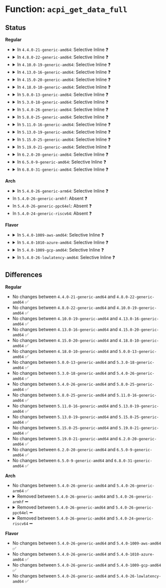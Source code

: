 # Function: <code>acpi_get_data_full</code>

## Status
<b>Regular</b>
<ul>
<li>
<details>
<summary>In <code>4.4.0-21-generic-amd64</code>: Selective Inline ❓</summary>

```c
acpi_status acpi_get_data_full(acpi_handle obj_handle, acpi_object_handler handler, void * * data, void (*)(void *) callback)
```

```json
{
  "name": "acpi_get_data_full",
  "collision_type": "Unique Global",
  "inline_type": "Selective",
  "funcs": [
    {
      "addr": 18446744071583694210,
      "name": "acpi_get_data_full",
      "external": true,
      "loc": "drivers/acpi/acpica/nsxfeval.c:939",
      "file": "drivers/acpi/acpica/nsxfeval.c",
      "inline": "not declared, inlined",
      "caller_inline": [],
      "caller_func": [
        "drivers/acpi/scan.c:acpi_bus_get_device",
        "drivers/acpi/scan.c:acpi_bus_get_acpi_device",
        "drivers/acpi/acpica/nsxfeval.c:acpi_get_data"
      ]
    }
  ],
  "symbols": [
    {
      "addr": 18446744071583694210,
      "name": "acpi_get_data_full",
      "section": ".text",
      "bind": "STB_GLOBAL",
      "size": 144
    }
  ]
}
```
</details>
</li>
<li>
<details>
<summary>In <code>4.8.0-22-generic-amd64</code>: Selective Inline ❓</summary>

```c
acpi_status acpi_get_data_full(acpi_handle obj_handle, acpi_object_handler handler, void * * data, void (*)(void *) callback)
```

```json
{
  "name": "acpi_get_data_full",
  "collision_type": "Unique Global",
  "inline_type": "Selective",
  "funcs": [
    {
      "addr": 18446744071584018626,
      "name": "acpi_get_data_full",
      "external": true,
      "loc": "drivers/acpi/acpica/nsxfeval.c:938",
      "file": "drivers/acpi/acpica/nsxfeval.c",
      "inline": "not declared, inlined",
      "caller_inline": [],
      "caller_func": [
        "drivers/acpi/scan.c:acpi_bus_get_acpi_device",
        "drivers/acpi/scan.c:acpi_bus_get_device",
        "drivers/acpi/acpica/nsxfeval.c:acpi_get_data"
      ]
    }
  ],
  "symbols": [
    {
      "addr": 18446744071584018626,
      "name": "acpi_get_data_full",
      "section": ".text",
      "bind": "STB_GLOBAL",
      "size": 149
    }
  ]
}
```
</details>
</li>
<li>
<details>
<summary>In <code>4.10.0-19-generic-amd64</code>: Selective Inline ❓</summary>

```c
acpi_status acpi_get_data_full(acpi_handle obj_handle, acpi_object_handler handler, void * * data, void (*)(void *) callback)
```

```json
{
  "name": "acpi_get_data_full",
  "collision_type": "Unique Global",
  "inline_type": "Selective",
  "funcs": [
    {
      "addr": 18446744071584160594,
      "name": "acpi_get_data_full",
      "external": true,
      "loc": "drivers/acpi/acpica/nsxfeval.c:938",
      "file": "drivers/acpi/acpica/nsxfeval.c",
      "inline": "not declared, inlined",
      "caller_inline": [],
      "caller_func": [
        "drivers/acpi/scan.c:acpi_bus_get_acpi_device",
        "drivers/acpi/scan.c:acpi_bus_get_device",
        "drivers/acpi/acpica/nsxfeval.c:acpi_get_data"
      ]
    }
  ],
  "symbols": [
    {
      "addr": 18446744071584160594,
      "name": "acpi_get_data_full",
      "section": ".text",
      "bind": "STB_GLOBAL",
      "size": 149
    }
  ]
}
```
</details>
</li>
<li>
<details>
<summary>In <code>4.13.0-16-generic-amd64</code>: Selective Inline ❓</summary>

```c
acpi_status acpi_get_data_full(acpi_handle obj_handle, acpi_object_handler handler, void * * data, void (*)(void *) callback)
```

```json
{
  "name": "acpi_get_data_full",
  "collision_type": "Unique Global",
  "inline_type": "Selective",
  "funcs": [
    {
      "addr": 18446744071584228007,
      "name": "acpi_get_data_full",
      "external": true,
      "loc": "drivers/acpi/acpica/nsxfeval.c:961",
      "file": "drivers/acpi/acpica/nsxfeval.c",
      "inline": "not declared, inlined",
      "caller_inline": [],
      "caller_func": [
        "drivers/acpi/scan.c:acpi_bus_get_acpi_device",
        "drivers/acpi/acpica/nsxfeval.c:acpi_get_data"
      ]
    }
  ],
  "symbols": [
    {
      "addr": 18446744071584228007,
      "name": "acpi_get_data_full",
      "section": ".text",
      "bind": "STB_GLOBAL",
      "size": 149
    }
  ]
}
```
</details>
</li>
<li>
<details>
<summary>In <code>4.15.0-20-generic-amd64</code>: Selective Inline ❓</summary>

```c
acpi_status acpi_get_data_full(acpi_handle obj_handle, acpi_object_handler handler, void * * data, void (*)(void *) callback)
```

```json
{
  "name": "acpi_get_data_full",
  "collision_type": "Unique Global",
  "inline_type": "Selective",
  "funcs": [
    {
      "addr": 18446744071584573978,
      "name": "acpi_get_data_full",
      "external": true,
      "loc": "drivers/acpi/acpica/nsxfeval.c:961",
      "file": "drivers/acpi/acpica/nsxfeval.c",
      "inline": "not declared, inlined",
      "caller_inline": [],
      "caller_func": [
        "drivers/acpi/acpica/nsxfeval.c:acpi_get_data"
      ]
    }
  ],
  "symbols": [
    {
      "addr": 18446744071584573978,
      "name": "acpi_get_data_full",
      "section": ".text",
      "bind": "STB_GLOBAL",
      "size": 151
    }
  ]
}
```
</details>
</li>
<li>
<details>
<summary>In <code>4.18.0-10-generic-amd64</code>: Selective Inline ❓</summary>

```c
acpi_status acpi_get_data_full(acpi_handle obj_handle, acpi_object_handler handler, void * * data, void (*)(void *) callback)
```

```json
{
  "name": "acpi_get_data_full",
  "collision_type": "Unique Global",
  "inline_type": "Selective",
  "funcs": [
    {
      "addr": 18446744071584799128,
      "name": "acpi_get_data_full",
      "external": true,
      "loc": "drivers/acpi/acpica/nsxfeval.c:926",
      "file": "drivers/acpi/acpica/nsxfeval.c",
      "inline": "not declared, inlined",
      "caller_inline": [],
      "caller_func": [
        "drivers/acpi/acpica/nsxfeval.c:acpi_get_data"
      ]
    }
  ],
  "symbols": [
    {
      "addr": 18446744071584799128,
      "name": "acpi_get_data_full",
      "section": ".text",
      "bind": "STB_GLOBAL",
      "size": 151
    }
  ]
}
```
</details>
</li>
<li>
<details>
<summary>In <code>5.0.0-13-generic-amd64</code>: Selective Inline ❓</summary>

```c
acpi_status acpi_get_data_full(acpi_handle obj_handle, acpi_object_handler handler, void * * data, void (*)(void *) callback)
```

```json
{
  "name": "acpi_get_data_full",
  "collision_type": "Unique Global",
  "inline_type": "Selective",
  "funcs": [
    {
      "addr": 18446744071584901519,
      "name": "acpi_get_data_full",
      "external": true,
      "loc": "drivers/acpi/acpica/nsxfeval.c:926",
      "file": "drivers/acpi/acpica/nsxfeval.c",
      "inline": "not declared, inlined",
      "caller_inline": [],
      "caller_func": [
        "drivers/acpi/acpica/nsxfeval.c:acpi_get_data"
      ]
    }
  ],
  "symbols": [
    {
      "addr": 18446744071584901519,
      "name": "acpi_get_data_full",
      "section": ".text",
      "bind": "STB_GLOBAL",
      "size": 151
    }
  ]
}
```
</details>
</li>
<li>
<details>
<summary>In <code>5.3.0-18-generic-amd64</code>: Selective Inline ❓</summary>

```c
acpi_status acpi_get_data_full(acpi_handle obj_handle, acpi_object_handler handler, void * * data, void (*)(void *) callback)
```

```json
{
  "name": "acpi_get_data_full",
  "collision_type": "Unique Global",
  "inline_type": "Selective",
  "funcs": [
    {
      "addr": 18446744071585104554,
      "name": "acpi_get_data_full",
      "external": true,
      "loc": "drivers/acpi/acpica/nsxfeval.c:926",
      "file": "drivers/acpi/acpica/nsxfeval.c",
      "inline": "not declared, inlined",
      "caller_inline": [],
      "caller_func": [
        "drivers/acpi/acpica/nsxfeval.c:acpi_get_data"
      ]
    }
  ],
  "symbols": [
    {
      "addr": 18446744071585104554,
      "name": "acpi_get_data_full",
      "section": ".text",
      "bind": "STB_GLOBAL",
      "size": 153
    }
  ]
}
```
</details>
</li>
<li>
<details>
<summary>In <code>5.4.0-26-generic-amd64</code>: Selective Inline ❓</summary>

```c
acpi_status acpi_get_data_full(acpi_handle obj_handle, acpi_object_handler handler, void * * data, void (*)(void *) callback)
```

```json
{
  "name": "acpi_get_data_full",
  "collision_type": "Unique Global",
  "inline_type": "Selective",
  "funcs": [
    {
      "addr": 18446744071585240912,
      "name": "acpi_get_data_full",
      "external": true,
      "loc": "drivers/acpi/acpica/nsxfeval.c:926",
      "file": "drivers/acpi/acpica/nsxfeval.c",
      "inline": "not declared, inlined",
      "caller_inline": [],
      "caller_func": [
        "drivers/acpi/acpica/nsxfeval.c:acpi_get_data"
      ]
    }
  ],
  "symbols": [
    {
      "addr": 18446744071585240912,
      "name": "acpi_get_data_full",
      "section": ".text",
      "bind": "STB_GLOBAL",
      "size": 153
    }
  ]
}
```
</details>
</li>
<li>
<details>
<summary>In <code>5.8.0-25-generic-amd64</code>: Selective Inline ❓</summary>

```c
acpi_status acpi_get_data_full(acpi_handle obj_handle, acpi_object_handler handler, void * * data, void (*)(void *) callback)
```

```json
{
  "name": "acpi_get_data_full",
  "collision_type": "Unique Global",
  "inline_type": "Selective",
  "funcs": [
    {
      "addr": 18446744071585946774,
      "name": "acpi_get_data_full",
      "external": true,
      "loc": "drivers/acpi/acpica/nsxfeval.c:926",
      "file": "drivers/acpi/acpica/nsxfeval.c",
      "inline": "not declared, inlined",
      "caller_inline": [],
      "caller_func": [
        "drivers/acpi/scan.c:acpi_bus_get_acpi_device",
        "drivers/acpi/acpica/nsxfeval.c:acpi_get_data"
      ]
    }
  ],
  "symbols": [
    {
      "addr": 18446744071585946774,
      "name": "acpi_get_data_full",
      "section": ".text",
      "bind": "STB_GLOBAL",
      "size": 153
    }
  ]
}
```
</details>
</li>
<li>
<details>
<summary>In <code>5.11.0-16-generic-amd64</code>: Selective Inline ❓</summary>

```c
acpi_status acpi_get_data_full(acpi_handle obj_handle, acpi_object_handler handler, void * * data, void (*)(void *) callback)
```

```json
{
  "name": "acpi_get_data_full",
  "collision_type": "Unique Global",
  "inline_type": "Selective",
  "funcs": [
    {
      "addr": 18446744071586069705,
      "name": "acpi_get_data_full",
      "external": true,
      "loc": "drivers/acpi/acpica/nsxfeval.c:926",
      "file": "drivers/acpi/acpica/nsxfeval.c",
      "inline": "not declared, inlined",
      "caller_inline": [],
      "caller_func": [
        "drivers/acpi/scan.c:acpi_bus_get_acpi_device",
        "drivers/acpi/acpica/nsxfeval.c:acpi_get_data"
      ]
    }
  ],
  "symbols": [
    {
      "addr": 18446744071586069705,
      "name": "acpi_get_data_full",
      "section": ".text",
      "bind": "STB_GLOBAL",
      "size": 153
    }
  ]
}
```
</details>
</li>
<li>
<details>
<summary>In <code>5.13.0-19-generic-amd64</code>: Selective Inline ❓</summary>

```c
acpi_status acpi_get_data_full(acpi_handle obj_handle, acpi_object_handler handler, void * * data, void (*)(void *) callback)
```

```json
{
  "name": "acpi_get_data_full",
  "collision_type": "Unique Global",
  "inline_type": "Selective",
  "funcs": [
    {
      "addr": 18446744071585946523,
      "name": "acpi_get_data_full",
      "external": true,
      "loc": "drivers/acpi/acpica/nsxfeval.c:926",
      "file": "drivers/acpi/acpica/nsxfeval.c",
      "inline": "not declared, inlined",
      "caller_inline": [],
      "caller_func": [
        "drivers/acpi/scan.c:acpi_bus_get_acpi_device",
        "drivers/acpi/acpica/nsxfeval.c:acpi_get_data"
      ]
    }
  ],
  "symbols": [
    {
      "addr": 18446744071585946523,
      "name": "acpi_get_data_full",
      "section": ".text",
      "bind": "STB_GLOBAL",
      "size": 153
    }
  ]
}
```
</details>
</li>
<li>
<details>
<summary>In <code>5.15.0-25-generic-amd64</code>: Selective Inline ❓</summary>

```c
acpi_status acpi_get_data_full(acpi_handle obj_handle, acpi_object_handler handler, void * * data, void (*)(void *) callback)
```

```json
{
  "name": "acpi_get_data_full",
  "collision_type": "Unique Global",
  "inline_type": "Selective",
  "funcs": [
    {
      "addr": 18446744071586434816,
      "name": "acpi_get_data_full",
      "external": true,
      "loc": "drivers/acpi/acpica/nsxfeval.c:926",
      "file": "drivers/acpi/acpica/nsxfeval.c",
      "inline": "not declared, inlined",
      "caller_inline": [],
      "caller_func": [
        "drivers/acpi/acpica/nsxfeval.c:acpi_get_data"
      ]
    }
  ],
  "symbols": [
    {
      "addr": 18446744071586434816,
      "name": "acpi_get_data_full",
      "section": ".text",
      "bind": "STB_GLOBAL",
      "size": 153
    }
  ]
}
```
</details>
</li>
<li>
<details>
<summary>In <code>5.19.0-21-generic-amd64</code>: Selective Inline ❓</summary>

```c
acpi_status acpi_get_data_full(acpi_handle obj_handle, acpi_object_handler handler, void * * data, void (*)(void *) callback)
```

```json
{
  "name": "acpi_get_data_full",
  "collision_type": "Unique Global",
  "inline_type": "Selective",
  "funcs": [
    {
      "addr": 18446744071587686018,
      "name": "acpi_get_data_full",
      "external": true,
      "loc": "drivers/acpi/acpica/nsxfeval.c:926",
      "file": "drivers/acpi/acpica/nsxfeval.c",
      "inline": "not declared, inlined",
      "caller_inline": [],
      "caller_func": [
        "drivers/acpi/acpica/nsxfeval.c:acpi_get_data"
      ]
    }
  ],
  "symbols": [
    {
      "addr": 18446744071587686018,
      "name": "acpi_get_data_full",
      "section": ".text",
      "bind": "STB_GLOBAL",
      "size": 162
    }
  ]
}
```
</details>
</li>
<li>
<details>
<summary>In <code>6.2.0-20-generic-amd64</code>: Selective Inline ❓</summary>

```c
acpi_status acpi_get_data_full(acpi_handle obj_handle, acpi_object_handler handler, void * * data, void (*)(void *) callback)
```

```json
{
  "name": "acpi_get_data_full",
  "collision_type": "Unique Global",
  "inline_type": "Selective",
  "funcs": [
    {
      "addr": 18446744071588997029,
      "name": "acpi_get_data_full",
      "external": true,
      "loc": "drivers/acpi/acpica/nsxfeval.c:926",
      "file": "drivers/acpi/acpica/nsxfeval.c",
      "inline": "not declared, inlined",
      "caller_inline": [
        "drivers/acpi/acpica/nsxfeval.c:acpi_get_data",
        "drivers/acpi/acpica/nsxfeval.c:acpi_get_data"
      ],
      "caller_func": []
    }
  ],
  "symbols": [
    {
      "addr": 18446744071588995024,
      "name": "acpi_get_data_full",
      "section": ".text",
      "bind": "STB_GLOBAL",
      "size": 218
    }
  ]
}
```
</details>
</li>
<li>
<details>
<summary>In <code>6.5.0-9-generic-amd64</code>: Selective Inline ❓</summary>

```c
acpi_status acpi_get_data_full(acpi_handle obj_handle, acpi_object_handler handler, void * * data, void (*)(void *) callback)
```

```json
{
  "name": "acpi_get_data_full",
  "collision_type": "Unique Global",
  "inline_type": "Selective",
  "funcs": [
    {
      "addr": 18446744071589287525,
      "name": "acpi_get_data_full",
      "external": true,
      "loc": "drivers/acpi/acpica/nsxfeval.c:926",
      "file": "drivers/acpi/acpica/nsxfeval.c",
      "inline": "not declared, inlined",
      "caller_inline": [
        "drivers/acpi/acpica/nsxfeval.c:acpi_get_data",
        "drivers/acpi/acpica/nsxfeval.c:acpi_get_data"
      ],
      "caller_func": []
    }
  ],
  "symbols": [
    {
      "addr": 18446744071589285520,
      "name": "acpi_get_data_full",
      "section": ".text",
      "bind": "STB_GLOBAL",
      "size": 218
    }
  ]
}
```
</details>
</li>
<li>
<details>
<summary>In <code>6.8.0-31-generic-amd64</code>: Selective Inline ❓</summary>

```c
acpi_status acpi_get_data_full(acpi_handle obj_handle, acpi_object_handler handler, void * * data, void (*)(void *) callback)
```

```json
{
  "name": "acpi_get_data_full",
  "collision_type": "Unique Global",
  "inline_type": "Selective",
  "funcs": [
    {
      "addr": 18446744071589592485,
      "name": "acpi_get_data_full",
      "external": true,
      "loc": "drivers/acpi/acpica/nsxfeval.c:926",
      "file": "drivers/acpi/acpica/nsxfeval.c",
      "inline": "not declared, inlined",
      "caller_inline": [
        "drivers/acpi/acpica/nsxfeval.c:acpi_get_data",
        "drivers/acpi/acpica/nsxfeval.c:acpi_get_data"
      ],
      "caller_func": [
        "drivers/acpi/mipi-disco-img.c:acpi_mipi_scan_crs_csi2",
        "drivers/acpi/mipi-disco-img.c:extract_crs_csi2_conn_info",
        "drivers/acpi/property.c:acpi_parse_string_ref"
      ]
    }
  ],
  "symbols": [
    {
      "addr": 18446744071589592240,
      "name": "acpi_get_data_full",
      "section": ".text",
      "bind": "STB_GLOBAL",
      "size": 218
    }
  ]
}
```
</details>
</li>
</ul>
<b>Arch</b>
<ul>
<li>
<details>
<summary>In <code>5.4.0-26-generic-arm64</code>: Selective Inline ❓</summary>

```c
acpi_status acpi_get_data_full(acpi_handle obj_handle, acpi_object_handler handler, void * * data, void (*)(void *) callback)
```

```json
{
  "name": "acpi_get_data_full",
  "collision_type": "Unique Global",
  "inline_type": "Selective",
  "funcs": [
    {
      "addr": 18446603336497566036,
      "name": "acpi_get_data_full",
      "external": true,
      "loc": "drivers/acpi/acpica/nsxfeval.c:926",
      "file": "drivers/acpi/acpica/nsxfeval.c",
      "inline": "not declared, inlined",
      "caller_inline": [],
      "caller_func": [
        "drivers/acpi/scan.c:acpi_bus_get_acpi_device",
        "drivers/acpi/acpica/nsxfeval.c:acpi_get_data"
      ]
    }
  ],
  "symbols": [
    {
      "addr": 18446603336497566036,
      "name": "acpi_get_data_full",
      "section": ".text",
      "bind": "STB_GLOBAL",
      "size": 172
    }
  ]
}
```
</details>
</li>
<li>
In <code>5.4.0-26-generic-armhf</code>: Absent ❓
</li>
<li>
In <code>5.4.0-26-generic-ppc64el</code>: Absent ❓
</li>
<li>
In <code>5.4.0-24-generic-riscv64</code>: Absent ❓
</li>
</ul>
<b>Flavor</b>
<ul>
<li>
<details>
<summary>In <code>5.4.0-1009-aws-amd64</code>: Selective Inline ❓</summary>

```c
acpi_status acpi_get_data_full(acpi_handle obj_handle, acpi_object_handler handler, void * * data, void (*)(void *) callback)
```

```json
{
  "name": "acpi_get_data_full",
  "collision_type": "Unique Global",
  "inline_type": "Selective",
  "funcs": [
    {
      "addr": 18446744071585097914,
      "name": "acpi_get_data_full",
      "external": true,
      "loc": "drivers/acpi/acpica/nsxfeval.c:926",
      "file": "drivers/acpi/acpica/nsxfeval.c",
      "inline": "not declared, inlined",
      "caller_inline": [],
      "caller_func": [
        "drivers/acpi/scan.c:acpi_bus_get_acpi_device",
        "drivers/acpi/acpica/nsxfeval.c:acpi_get_data"
      ]
    }
  ],
  "symbols": [
    {
      "addr": 18446744071585097914,
      "name": "acpi_get_data_full",
      "section": ".text",
      "bind": "STB_GLOBAL",
      "size": 153
    }
  ]
}
```
</details>
</li>
<li>
<details>
<summary>In <code>5.4.0-1010-azure-amd64</code>: Selective Inline ❓</summary>

```c
acpi_status acpi_get_data_full(acpi_handle obj_handle, acpi_object_handler handler, void * * data, void (*)(void *) callback)
```

```json
{
  "name": "acpi_get_data_full",
  "collision_type": "Unique Global",
  "inline_type": "Selective",
  "funcs": [
    {
      "addr": 18446744071585013263,
      "name": "acpi_get_data_full",
      "external": true,
      "loc": "drivers/acpi/acpica/nsxfeval.c:926",
      "file": "drivers/acpi/acpica/nsxfeval.c",
      "inline": "not declared, inlined",
      "caller_inline": [],
      "caller_func": [
        "drivers/acpi/scan.c:acpi_bus_get_acpi_device",
        "drivers/acpi/acpica/nsxfeval.c:acpi_get_data"
      ]
    }
  ],
  "symbols": [
    {
      "addr": 18446744071585013263,
      "name": "acpi_get_data_full",
      "section": ".text",
      "bind": "STB_GLOBAL",
      "size": 153
    }
  ]
}
```
</details>
</li>
<li>
<details>
<summary>In <code>5.4.0-1009-gcp-amd64</code>: Selective Inline ❓</summary>

```c
acpi_status acpi_get_data_full(acpi_handle obj_handle, acpi_object_handler handler, void * * data, void (*)(void *) callback)
```

```json
{
  "name": "acpi_get_data_full",
  "collision_type": "Unique Global",
  "inline_type": "Selective",
  "funcs": [
    {
      "addr": 18446744071585192496,
      "name": "acpi_get_data_full",
      "external": true,
      "loc": "drivers/acpi/acpica/nsxfeval.c:926",
      "file": "drivers/acpi/acpica/nsxfeval.c",
      "inline": "not declared, inlined",
      "caller_inline": [],
      "caller_func": [
        "drivers/acpi/acpica/nsxfeval.c:acpi_get_data"
      ]
    }
  ],
  "symbols": [
    {
      "addr": 18446744071585192496,
      "name": "acpi_get_data_full",
      "section": ".text",
      "bind": "STB_GLOBAL",
      "size": 153
    }
  ]
}
```
</details>
</li>
<li>
<details>
<summary>In <code>5.4.0-26-lowlatency-amd64</code>: Selective Inline ❓</summary>

```c
acpi_status acpi_get_data_full(acpi_handle obj_handle, acpi_object_handler handler, void * * data, void (*)(void *) callback)
```

```json
{
  "name": "acpi_get_data_full",
  "collision_type": "Unique Global",
  "inline_type": "Selective",
  "funcs": [
    {
      "addr": 18446744071585298656,
      "name": "acpi_get_data_full",
      "external": true,
      "loc": "drivers/acpi/acpica/nsxfeval.c:926",
      "file": "drivers/acpi/acpica/nsxfeval.c",
      "inline": "not declared, inlined",
      "caller_inline": [],
      "caller_func": [
        "drivers/acpi/acpica/nsxfeval.c:acpi_get_data"
      ]
    }
  ],
  "symbols": [
    {
      "addr": 18446744071585298656,
      "name": "acpi_get_data_full",
      "section": ".text",
      "bind": "STB_GLOBAL",
      "size": 153
    }
  ]
}
```
</details>
</li>
</ul>

## Differences
<b>Regular</b>
<ul>
<li>
No changes between <code>4.4.0-21-generic-amd64</code> and <code>4.8.0-22-generic-amd64</code> ✅
</li>
<li>
No changes between <code>4.8.0-22-generic-amd64</code> and <code>4.10.0-19-generic-amd64</code> ✅
</li>
<li>
No changes between <code>4.10.0-19-generic-amd64</code> and <code>4.13.0-16-generic-amd64</code> ✅
</li>
<li>
No changes between <code>4.13.0-16-generic-amd64</code> and <code>4.15.0-20-generic-amd64</code> ✅
</li>
<li>
No changes between <code>4.15.0-20-generic-amd64</code> and <code>4.18.0-10-generic-amd64</code> ✅
</li>
<li>
No changes between <code>4.18.0-10-generic-amd64</code> and <code>5.0.0-13-generic-amd64</code> ✅
</li>
<li>
No changes between <code>5.0.0-13-generic-amd64</code> and <code>5.3.0-18-generic-amd64</code> ✅
</li>
<li>
No changes between <code>5.3.0-18-generic-amd64</code> and <code>5.4.0-26-generic-amd64</code> ✅
</li>
<li>
No changes between <code>5.4.0-26-generic-amd64</code> and <code>5.8.0-25-generic-amd64</code> ✅
</li>
<li>
No changes between <code>5.8.0-25-generic-amd64</code> and <code>5.11.0-16-generic-amd64</code> ✅
</li>
<li>
No changes between <code>5.11.0-16-generic-amd64</code> and <code>5.13.0-19-generic-amd64</code> ✅
</li>
<li>
No changes between <code>5.13.0-19-generic-amd64</code> and <code>5.15.0-25-generic-amd64</code> ✅
</li>
<li>
No changes between <code>5.15.0-25-generic-amd64</code> and <code>5.19.0-21-generic-amd64</code> ✅
</li>
<li>
No changes between <code>5.19.0-21-generic-amd64</code> and <code>6.2.0-20-generic-amd64</code> ✅
</li>
<li>
No changes between <code>6.2.0-20-generic-amd64</code> and <code>6.5.0-9-generic-amd64</code> ✅
</li>
<li>
No changes between <code>6.5.0-9-generic-amd64</code> and <code>6.8.0-31-generic-amd64</code> ✅
</li>
</ul>
<b>Arch</b>
<ul>
<li>
No changes between <code>5.4.0-26-generic-amd64</code> and <code>5.4.0-26-generic-arm64</code> ✅
</li>
<li>
<details>
<summary>Removed between <code>5.4.0-26-generic-amd64</code> and <code>5.4.0-26-generic-armhf</code> ➖</summary>

```c
acpi_status acpi_get_data_full(acpi_handle obj_handle, acpi_object_handler handler, void * * data, void (*)(void *) callback)
```
</details>
</li>
<li>
<details>
<summary>Removed between <code>5.4.0-26-generic-amd64</code> and <code>5.4.0-26-generic-ppc64el</code> ➖</summary>

```c
acpi_status acpi_get_data_full(acpi_handle obj_handle, acpi_object_handler handler, void * * data, void (*)(void *) callback)
```
</details>
</li>
<li>
<details>
<summary>Removed between <code>5.4.0-26-generic-amd64</code> and <code>5.4.0-24-generic-riscv64</code> ➖</summary>

```c
acpi_status acpi_get_data_full(acpi_handle obj_handle, acpi_object_handler handler, void * * data, void (*)(void *) callback)
```
</details>
</li>
</ul>
<b>Flavor</b>
<ul>
<li>
No changes between <code>5.4.0-26-generic-amd64</code> and <code>5.4.0-1009-aws-amd64</code> ✅
</li>
<li>
No changes between <code>5.4.0-26-generic-amd64</code> and <code>5.4.0-1010-azure-amd64</code> ✅
</li>
<li>
No changes between <code>5.4.0-26-generic-amd64</code> and <code>5.4.0-1009-gcp-amd64</code> ✅
</li>
<li>
No changes between <code>5.4.0-26-generic-amd64</code> and <code>5.4.0-26-lowlatency-amd64</code> ✅
</li>
</ul>
